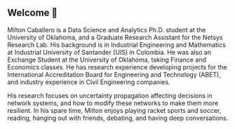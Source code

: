 ## Welcome 🍿

Milton Caballero is a Data Science and Analytics Ph.D. student at the University of Oklahoma, and a Graduate Research Assistant for the Netsys Research Lab. His background is in Industrial Engineering and Mathematics at Industrial University of Santander (UIS) in Colombia. He was also an Exchange Student at the University of Oklahoma, taking Finance and Economics classes. He has research experience developing projects for the International Accreditation Board for Engineering and Technology (ABET), and industry experience in Civil Engineering companies.

His research focuses on uncertainty propagation affecting decisions in network systems, and how to modify these networks to make them more resilient. In his spare time, Milton enjoys playing racket sports and soccer, reading, hanging out with friends, debating, and having deep conversations.
